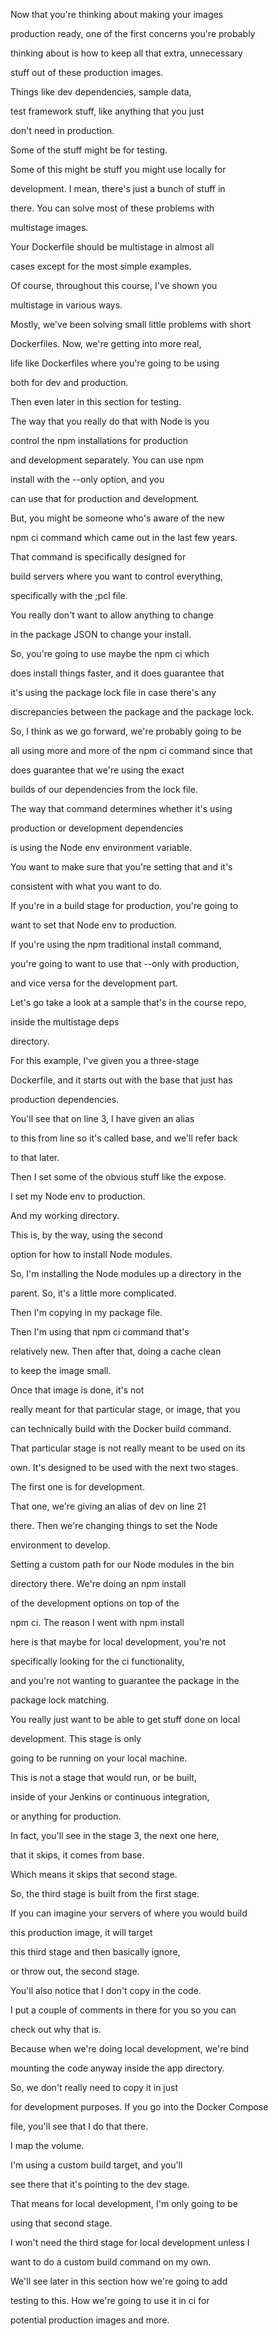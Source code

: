 Now that you're thinking about making your images

production ready, one of the first concerns you're probably

thinking about is how to keep all that extra, unnecessary

stuff out of these production images.

Things like dev dependencies, sample data,

test framework stuff, like anything that you just

don't need in production.

Some of the stuff might be for testing.

Some of this might be stuff you might use locally for

development. I mean, there's just a bunch of stuff in

there. You can solve most of these problems with

multistage images.

Your Dockerfile should be multistage in almost all

cases except for the most simple examples.

Of course, throughout this course, I've shown you

multistage in various ways.

Mostly, we've been solving small little problems with short

Dockerfiles. Now, we're getting into more real,

life like Dockerfiles where you're going to be using

both for dev and production.

Then even later in this section for testing.

The way that you really do that with Node is you

control the npm installations for production

and development separately. You can use npm

install with the --only option, and you

can use that for production and development.

But, you might be someone who's aware of the new

npm ci command which came out in the last few years.

That command is specifically designed for

build servers where you want to control everything,

specifically with the ;pcl file.

You really don't want to allow anything to change

in the package JSON to change your install.

So, you're going to use maybe the npm ci which

does install things faster, and it does guarantee that

it's using the package lock file in case there's any

discrepancies between the package and the package lock.

So, I think as we go forward, we're probably going to be

all using more and more of the npm ci command since that

does guarantee that we're using the exact

builds of our dependencies from the lock file.

The way that command determines whether it's using

production or development dependencies

is using the Node env environment variable.

You want to make sure that you're setting that and it's

consistent with what you want to do.

If you're in a build stage for production, you're going to

want to set that Node env to production.

If you're using the npm traditional install command,

you're going to want to use that --only with production,

and vice versa for the development part.

Let's go take a look at a sample that's in the course repo,

inside the multistage deps

directory.

For this example, I've given you a three-stage

Dockerfile, and it starts out with the base that just has

production dependencies.

You'll see that on line 3, I have given an alias

to this from line so it's called base, and we'll refer back

to that later.

Then I set some of the obvious stuff like the expose.

I set my Node env to production.

And my working directory.

This is, by the way, using the second

option for how to install Node modules.

So, I'm installing the Node modules up a directory in the

parent. So, it's a little more complicated.

Then I'm copying in my package file.

Then I'm using that npm ci command that's

relatively new. Then after that, doing a cache clean

to keep the image small.

Once that image is done, it's not

really meant for that particular stage, or image, that you

can technically build with the Docker build command.

That particular stage is not really meant to be used on its

own. It's designed to be used with the next two stages.

The first one is for development.

That one, we're giving an alias of dev on line 21

there. Then we're changing things to set the Node

environment to develop.

Setting a custom path for our Node modules in the bin

directory there. We're doing an npm install

of the development options on top of the

npm ci. The reason I went with npm install

here is that maybe for local development, you're not

specifically looking for the ci functionality,

and you're not wanting to guarantee the package in the

package lock matching.

You really just want to be able to get stuff done on local

development. This stage is only

going to be running on your local machine.

This is not a stage that would run, or be built,

inside of your Jenkins or continuous integration,

or anything for production.

In fact, you'll see in the stage 3, the next one here,

that it skips, it comes from base.

Which means it skips that second stage.

So, the third stage is built from the first stage.

If you can imagine your servers of where you would build

this production image, it will target

this third stage and then basically ignore,

or throw out, the second stage.

You'll also notice that I don't copy in the code.

I put a couple of comments in there for you so you can

check out why that is.

Because when we're doing local development, we're bind

mounting the code anyway inside the app directory.

So, we don't really need to copy it in just

for development purposes. If you go into the Docker Compose

file, you'll see that I do that there.

I map the volume.

I'm using a custom build target, and you'll

see there that it's pointing to the dev stage.

That means for local development, I'm only going to be

using that second stage.

I won't need the third stage for local development unless I

want to do a custom build command on my own.

We'll see later in this section how we're going to add

testing to this. How we're going to use it in ci for

potential production images and more.


